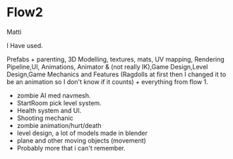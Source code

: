 # Flow2
Matti

I Have used.

Prefabs + parenting, 3D Modelling, textures, mats, UV mapping, Rendering Pipeline,UI, Animations, Animator & (not really IK),Game Design,Level Design,Game Mechanics and Features
(Ragdolls at first then I changed it to be an animation so I don't know if it counts) + everything from flow 1.
- zombie AI med navmesh.
- StartRoom pick level system.
- Health system and UI.
- Shooting mechanic
- zombie animation/hurt/death
- level design, a lot of models made in blender
- plane and other moving objects (movement)
- Probably more that i can't remember.
